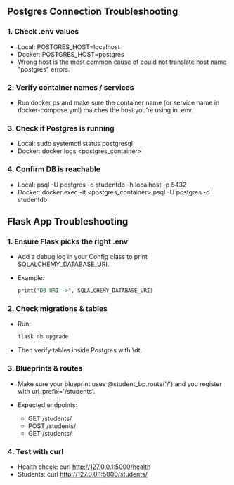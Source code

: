 ## Postgres Connection Troubleshooting

### 1. Check .env values

- Local: POSTGRES_HOST=localhost
- Docker: POSTGRES_HOST=postgres
- Wrong host is the most common cause of could not translate host name "postgres" errors.

### 2. Verify container names / services

- Run docker ps and make sure the container name (or service name in docker-compose.yml) matches the host you’re using in .env.

### 3. Check if Postgres is running

- Local: sudo systemctl status postgresql
- Docker: docker logs <postgres_container>

### 4. Confirm DB is reachable

- Local: psql -U postgres -d studentdb -h localhost -p 5432
- Docker: docker exec -it <postgres_container> psql -U postgres -d studentdb

## Flask App Troubleshooting

### 1. Ensure Flask picks the right .env

- Add a debug log in your Config class to print SQLALCHEMY_DATABASE_URI.

- Example:
  ```sql
  print("DB URI ->", SQLALCHEMY_DATABASE_URI)
  ```

### 2. Check migrations & tables

- Run:
  ```sql
  flask db upgrade
  ```
- Then verify tables inside Postgres with \dt.

### 3. Blueprints & routes

- Make sure your blueprint uses @student_bp.route('/') and you register with url_prefix='/students'.

- Expected endpoints:
  - GET /students/
  - POST /students/
  - GET /students/<id>

### 4. Test with curl

- Health check: curl http://127.0.0.1:5000/health
- Students: curl http://127.0.0.1:5000/students/

